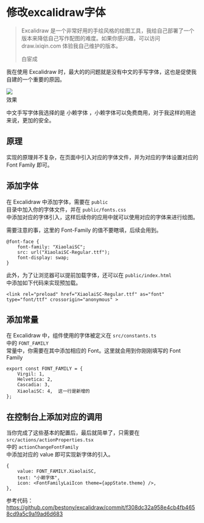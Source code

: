 # 修改excalidraw字体

> Excalidraw 是一个非常好用的手绘风格的绘图工具，我给自己部署了一个版本来降低自己写作配图的难度。如果你感兴趣，可以访问 draw.ixiqin.com 体验我自己维护的版本。
>
> 白宦成

我在使用 Excalidraw 时，最大的的问题就是没有中文的手写字体，这也是促使我自建的一个重要的原因。

​![](https://oss-emcsprod-public.modb.pro/image/auto/modb_20221108_272105a4-5f33-11ed-908c-fa163eb4f6be.png)  
效果

中文手写字体我选择的是 小赖字体 ，小赖字体可以免费商用，对于我这样的用途来说，更加的安全。

## 原理

实现的原理并不复杂，在页面中引入对应的字体文件，并为对应的字体设置对应的 Font Family 即可。

## 添加字体

在 Excalidraw 中添加字体，需要在 `public`​  
 目录中加入你的字体文件，并在 `public/fonts.css`​  
 中添加对应的字体引入，这样后续你的应用中就可以使用对应的字体来进行绘图。

需要注意的事，这里的 Font-Family 的值不要瞎填，后续会用到。

```
@font-face {  
	font-family: "XiaolaiSC";  
	src: url("XiaolaiSC-Regular.ttf");  
	font-display: swap;
}
```

此外，为了让浏览器可以提前加载字体，还可以在 `public/index.html`​  
 中添加如下代码来实现预加载。

```
<link rel="preload" href="XiaolaiSC-Regular.ttf" as="font" type="font/ttf" crossorigin="anonymous" >
```

## 添加常量

在 Excalidraw 中，组件使用的字体被定义在 `src/constants.ts`​  
 中的 `FONT_FAMILY`​  
 常量中，你需要在其中添加相应的 Font。这里就会用到你刚刚填写的 Font Family

```
export const FONT_FAMILY = {
    Virgil: 1,
    Helvetica: 2,
    Cascadia: 3,
    XiaolaiSC: 4,  这一行是新增的
};
```

## 在控制台上添加对应的调用

当你完成了这些基本的配置后，最后就简单了，只需要在 `src/actions/actionProperties.tsx`​  
 中的 `actionChangeFontFamily`​  
 中添加对应的 value 即可实现新字体的引入。

```
{
    value: FONT_FAMILY.XiaolaiSC,
    text: "小赖字体",
    icon: <FontFamilyLaiIcon theme={appState.theme} />,
},
```

参考代码：https://github.com/bestony/excalidraw/commit/f308dc32a958e4cb4fb4658cd9a5c9a19ad6d683
